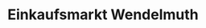 ---
title: "Einkaufsmarkt Wendelmuth"
url: /kranichfeld/einkaufsmarkt-wendelmuth/
shop: Dorfladen
---